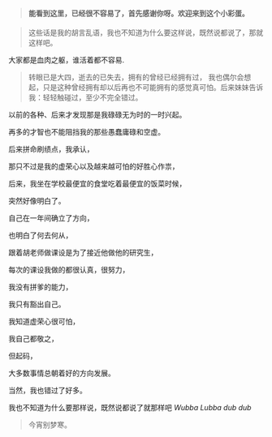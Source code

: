 > #### 能看到这里，已经很不容易了，首先感谢你呀。欢迎来到这个小彩蛋。

>这些话是我的胡言乱语，我也不知道为什么要这样说，既然说都说了，那就这样吧。


大家都是血肉之躯，谁活着都不容易.

>转眼已是大四，逝去的已失去，拥有的曾经已经拥有过，
我也偶尔会想起，只是这种曾经拥有却以后再也不可能拥有的感觉真可怕。后来妹妹告诉我：轻轻触碰过，至少不完全错过。

以前的各种、后来才发现那是我碌碌无为时的一时兴起。

再多的才智也不能阻挡我的那些愚蠢庸碌和空虚。

后来拼命刷绩点，我承认，

那只不过是我的虚荣心以及越来越可怕的好胜心作祟，

后来，我坐在学校最便宜的食堂吃着最便宜的饭菜时候，

突然好像明白了。

自己在一年间确立了方向，

也明白了何去何从，

跟着胡老师做课设是为了接近他做他的研究生，

每次的课设我做的都很认真，很努力，

我没有拼爹的能力，

我只有豁出自己。

我知道虚荣心很可怕，

我自己都敬之，

但起码，

大多数事情总朝着好的方向发展。

当然，我也错过了好多。

我也不知道为什么要那样说，既然说都说了就那样吧
*Wubba Lubba dub dub*
>今宵别梦寒。
